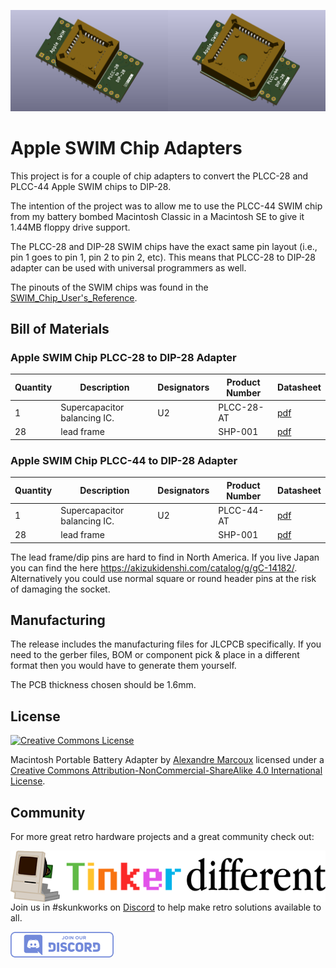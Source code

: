 <img src="docs/apple-swim-chip-plcc-28-to-dip-28-adapter.png" alt="Apple SWIM Chip PLCC-28 to DIP-28 Adapter" style="display: inline-block; width: 50%;" /><img src="docs/apple-swim-chip-plcc-44-to-dip-28-adapter.png" alt="Apple SWIM Chip PLCC-44 to DIP-28 Adapter" style="display: inline-block; width: 50%;" />

# Apple SWIM Chip Adapters

This project is for a couple of chip adapters to convert the PLCC-28 and PLCC-44 Apple SWIM chips to DIP-28.

The intention of the project was to allow me to use the PLCC-44 SWIM chip from my battery bombed Macintosh Classic in a Macintosh SE to give it 1.44MB floppy drive support.

The PLCC-28 and DIP-28 SWIM chips have the exact same pin layout (i.e., pin 1 goes to pin 1, pin 2 to pin 2, etc). This means that PLCC-28 to DIP-28 adapter can be used with universal programmers as well.

 The pinouts of the SWIM chips was found in the [SWIM_Chip_User's_Reference](docs/info/SWIM_Chip_Users_Ref_198801.pdf). 



## Bill of Materials

### Apple SWIM Chip PLCC-28 to DIP-28  Adapter

| Quantity | Description                  | Designators | Product Number | Datasheet                                        |
| :------- | ---------------------------- | ----------- | -------------- | ------------------------------------------------ |
| 1        | Supercapacitor balancing IC. | U2          | PLCC-28-AT     | [pdf](docs/datasheets/plcc-28-at-data-sheet.pdf) |
| 28       | lead frame                   |             | SHP-001        | [pdf](docs/datasheets/SHP-001.pdf)               |



### Apple SWIM Chip PLCC-44 to DIP-28 Adapter

| Quantity | Description                  | Designators | Product Number | Datasheet                                        |
| :------- | ---------------------------- | ----------- | -------------- | ------------------------------------------------ |
| 1        | Supercapacitor balancing IC. | U2          | PLCC-44-AT     | [pdf](docs/datasheets/plcc-28-at-data-sheet.pdf) |
| 28       | lead frame                   |             | SHP-001        | [pdf](docs/datasheets/SHP-001.pdf)               |



The lead frame/dip pins are hard to find in North America. If you live Japan you can find the here https://akizukidenshi.com/catalog/g/gC-14182/. Alternatively you could use normal square or round header pins at the risk of damaging the socket.



## Manufacturing

The release includes the manufacturing files for JLCPCB specifically. If you need to the gerber files, BOM or component pick & place in a different format then you would have to generate them yourself.

The PCB thickness chosen should be 1.6mm.



## License

<a rel="license" href="http://creativecommons.org/licenses/by-nc-sa/4.0/"><img alt="Creative Commons License" style="border-width:0" src="https://i.creativecommons.org/l/by-nc-sa/4.0/88x31.png" /></a>

Macintosh Portable Battery Adapter by [Alexandre Marcoux](https://github.com/alxlab-zone66x/Apple-SWIM-Chip-Adapters) licensed under a <a rel="license" href="http://creativecommons.org/licenses/by-nc-sa/4.0/">Creative Commons Attribution-NonCommercial-ShareAlike 4.0 International License</a>.



## Community

For more great retro hardware projects and a great community check out:

[<img src="docs/tinker_different_sat_rev_600.png" alt="Tinker Different" style="float: left;" />](https://tinkerdifferent.com/)









Join us in #skunkworks on [Discord](https://discord.gg/GKcvtgU7P9) to help make retro solutions available to all.

[<img src="docs/discordbanner.png" alt="Discord Open Retro SCSI skunkworks" style="float: left;" />](https://discord.gg/GKcvtgU7P9)



